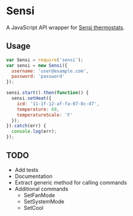 # Sensi

A JavaScript API wrapper for [Sensi thermostats](https://mythermostat.sensicomfort.com/).

## Usage

```javascript
var Sensi = require('sensi');
var sensi = new Sensi({
  username: 'user@example.com',
  password: 'password'
});

sensi.start().then(function() {
  sensi.setHeat({
    icd: '11-1f-12-af-fa-07-8c-d7',
    temperature: 68,
    temperatureScale: 'F'
  }); 
}).catch(err) {
  console.log(err);
});
```

## TODO

* Add tests
* Documentation
* Extract generic method for calling commands
* Additional commands
  * SetFanMode
  * SetSystemMode
  * SetCool
